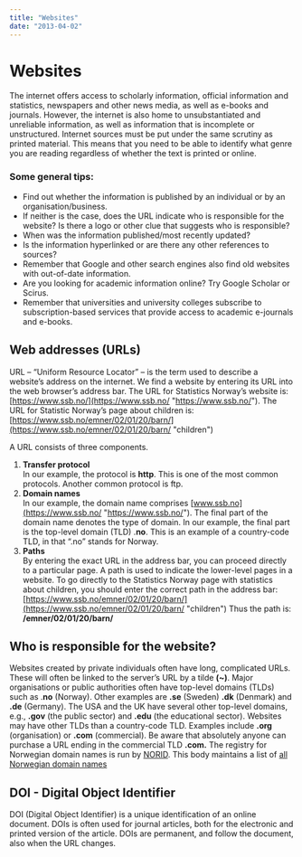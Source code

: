 ```yaml
---
title: "Websites"
date: "2013-04-02"
---
```


# Websites

The internet offers access to scholarly information, official information and statistics, newspapers and other news media, as well as e-books and journals. However, the internet is also home to unsubstantiated and unreliable information, as well as information that is incomplete or unstructured. Internet sources must be put under the same scrutiny as printed material. This means that you need to be able to identify what genre you are reading regardless of whether the text is printed or online.

### Some general tips:

- Find out whether the information is published by an individual or by an organisation/business.
- If neither is the case, does the URL indicate who is responsible for the website? Is there a logo or other clue that suggests who is responsible?
- When was the information published/most recently updated?
- Is the information hyperlinked or are there any other references to sources?
- Remember that Google and other search engines also find old websites with out-of-date information.
- Are you looking for academic information online? Try Google Scholar or Scirus.
- Remember that universities and university colleges subscribe to subscription-based services that provide access to academic e-journals and e-books.

## Web addresses (URLs)

URL – “Uniform Resource Locator” – is the term used to describe a website’s address on the internet. We find a website by entering its URL into the web browser’s address bar. The URL for Statistics Norway’s website is: [https://www.ssb.no/](https://www.ssb.no/ "https://www.ssb.no/"). The URL for Statistic Norway’s page about children is: [https://www.ssb.no/emner/02/01/20/barn/](https://www.ssb.no/emner/02/01/20/barn/ "children")

A URL consists of three components.

1. **Transfer protocol**  
    In our example, the protocol is **http**. This is one of the most common protocols. Another common protocol is ftp.
2. **Domain names**  
    In our example, the domain name comprises [www.ssb.no](https://www.ssb.no/ "https://www.ssb.no/"). The final part of the domain name denotes the type of domain. In our example, the final part is the top-level domain (TLD) .**no**. This is an example of a country-code TLD, in that “.no” stands for Norway.
3. **Paths**  
    By entering the exact URL in the address bar, you can proceed directly to a particular page. A path is used to indicate the lower-level pages in a website. To go directly to the Statistics Norway page with statistics about children, you should enter the correct path in the address bar: [https://www.ssb.no/emner/02/01/20/barn/](https://www.ssb.no/emner/02/01/20/barn/ "children") Thus the path is: **/emner/02/01/20/barn/**

## Who is responsible for the website?

Websites created by private individuals often have long, complicated URLs. These will often be linked to the server’s URL by a tilde **(~)**. Major organisations or public authorities often have top-level domains (TLDs) such as .**no** (Norway). Other examples are **.se** (Sweden) **.dk** (Denmark) and **.de** (Germany). The USA and the UK have several other top-level domains, e.g., **.gov** (the public sector) and **.edu** (the educational sector). Websites may have other TLDs than a country-code TLD. Examples include **.org** (organisation) or **.com** (commercial). Be aware that absolutely anyone can purchase a URL ending in the commercial TLD **.com.** The registry for Norwegian domain names is run by [NORID](https://www.norid.no/index.en.html). This body maintains a list of [all Norwegian domain names](https://www.norid.no/domenenavnbaser/domreg.html)

## DOI - Digital Object Identifier

DOI (Digital Object Identifier) is a unique identification of an online document. DOIs is often used for journal articles, both for the electronic and printed version of the article. DOIs are permanent, and follow the document, also when the URL changes.

